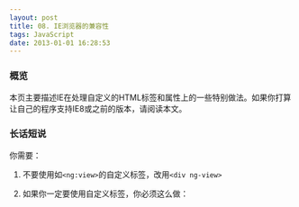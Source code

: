```yaml
---
layout: post
title: 08. IE浏览器的兼容性
tags: JavaScript
date: 2013-01-01 16:28:53
---
```


### 概览

本页主要描述IE在处理自定义的HTML标签和属性上的一些特别做法。如果你打算让自己的程序支持IE8或之前的版本，请阅读本文。

### 长话短说

你需要：

1.  不要使用如`<ng:view>`的自定义标签，改用`<div ng-view>`
2.  如果你一定要使用自定义标签，你必须这么做：

    <html xmlns:ng="http://angularjs.org">
        <head>
          <!--[if lte IE 8]>
            <script>
              document.createElement('ng-include');
              document.createElement('ng-pluralize');
              document.createElement('ng-view');

              // Optionally these for CSS
              document.createElement('ng:include');
              document.createElement('ng:pluralize');
              document.createElement('ng:view');
            </script>
          <![endif]-->
        </head>
        <body>
          ...
        </body>
      </html>

    重点在于：

1.  `xmlns:ng` - 命名空间 - 你必须为你打算使用的自定义标签的前缀，定义一个命名空间2.  `document.createElement(yourTagName)` - 创建自定义标签名 - 由于这只是某些旧版本的IE存在的问题，所以你必须使用条件语句`<!--[if lte IE 8]>` 这样的。对于每一个你使用的自定义标签，你都需要这样声明一下。

    ### 长话长说

    IE对于非标签的HTML标签不能正确地处理。具体情况分为两类，需要分别解决。

*   如果标签名以`my:`开头，则它被看作为一个XML命名空间，需要用`<html xmlns:my="ignored">`声明*   如果标签中没有`:`但它不是标准的HTML标签，是需要使用`document.createElement('my-tag')`预定义一下*   如果你想在自定义的标签上使用CSS选择器，则必须使用`document.createElement('my-tag')`，不管有没有定义过XML命名空间

    #### 好消息

    好消息是这些问题仅出现在标签名上，属性就没问题。所以对于`<div my-tag your:tag></div>`则完全不需要特别处理。

    #### 如果我不处理会怎么样？

    假设你的HTML中有自定义的标签`mytag`(或者`my:tag`或者`my-tag`)：

    <html>
      <body>
        <mytag>some text</mytag>
      </body>
    </html>

    它将被会解析为下面的DOM:

    #document
      +- HTML
         +- BODY
            +- mytag
               +- #text: some text

    预想的行为是`BODY`下有`mytag`，它有文本`some test`

    但在IE是不是这样的（如果没有特别处理的话）：

    #document
      +- HTML
         +- BODY
            +- mytag
            +- #text: some text
            +- /mytag

    可以看到，`BODY`元素下有三个子元素了：

1.  一个自关闭的`mytag`。它跟`<br/>`的处理类似，最后的`/`是可选的。由于`<br>`不允许有子元素，所以`<br>some text</br>`将被浏览器处理为三个相邻的元素，而不是`<br>`下有一个文本元素2.  一个文本节点，跟`mytag`是兄弟结点3.  一个无法处理的自关闭结点`/mytag`。由于标签名中不允许有`/`，所以它是无法处理的，它不会是DOM中的一部分。

    #### 自定义标签的CSS

    不管有没有声明过XML命名空间，只要想对自定义标签使用CSS选择器选择，都需要使用`document.createElement('my-tag')`进行声明。

    <html xmlns:ng="needed for ng: namespace">
      <head>
        <!--[if lte IE 8]>
          <script>
            // needed to make ng-include parse properly
            document.createElement('ng-include');

            // needed to enable CSS reference
            document.createElement('ng:view');
          </script>
        <![endif]-->
        <style>
          ng\\:view {
            display: block;
            border: 1px solid red;
          }

          ng-include {
            display: block;
            border: 1px solid blue;
          }
        </style>
      </head>
      <body>
        <ng:view></ng:view>
        <ng-include></ng-include>
        ...
      </body>
    </html>
